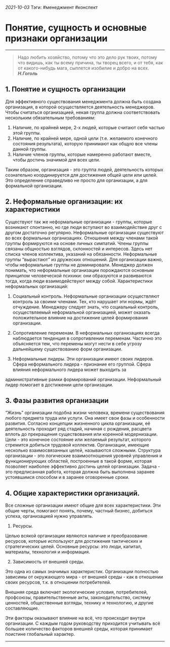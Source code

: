 *2021-10-03*
Тэги: #менеджмент #конспект 
# Понятие, сущность и основные признаки организации
---

>Надо любить хозяйство, потому что
это дело рук твоих, потому что видишь,
как ты всему причина, ты творец всего,
и от тебя, как от какого-нибудь мага,
сыплется изобилие и добро на всех.
***Н.Гоголь***

## 1. Понятие и сущность организации

Для эффективного существования менеджмента должна быть создана организация, в которой осуществляется деятельность менеджеров.
Чтобы считаться организацией, некая группа должна соответствовать нескольким обязательным требованиям:

1. Наличие, по крайней мере, 2-х людей, которые считают себя частью этой группы.
2. Наличие, по крайней мере, одной цели (т.е. желаемого конечного состояния результата), которую принимают как общую все члены данной группы.
3. Наличие членов группы, которые намеренно работают вместе, чтобы достичь значимой для всех цели.

Таким образом, организация - это группа людей, деятельность которых сознательно координируется для достижения общей цели или целей. Это определение справедливо не просто для организации, а для формальной организации.

## 2. Неформальные организации: их характеристики

Существуют так же неформальные организации - группы, которые возникают спонтанно, но где люди вступают во взаимодействие друг с другом достаточно регулярно.
Неформальные организации существуют во всех формальных организациях.
Отношения между членами такой группы формируются на основе личных симпатий. Члены группы связаны общностью взглядов, склонностей и интересов. Здесь нет списка членов коллектива, указаний на обязанности. Неформальные группы “вырастают” из дружеских отношений. Для организации важно, чтобы неформальные группы не доминировали.
Менеджер должен понимать, что неформальные организации порождаются основным принципом человеческой психики: они образуются и развиваются тогда, когда люди взаимодействуют между собой.
Характеристики неформальных организаций:

1. Социальный контроль. Неформальные организации осуществляют контроль за своими членами. Тех, кто нарушает эти нормы, ждёт отчуждение. Менеджеру следует знать, что социальный контроль, осуществляемый неформальной организацией, может оказать положительное влияние на достижение целей формирования организации.

2. Сопротивление переменам. В неформальных организациях всегда наблюдается тенденция в сопротивлении переменам. Частично это объясняется тем, что перемены могут нести в себе угрозу дальнейшему существованию форм организации.

3. Неформальные лидеры. Эти организации имеют своих лидеров. Сфера неформального лидера - признание его группой. Сфера влияния неформального лидера может выходить за

административные рамки формирований организации. Неформальный лидер помогает в достижении цели организации.

## З. Фазы развития организации

“Жизнь” организации подобна жизни человека, времени существования любого предмета труда или услуги. Она имеет свои фазы и особенности развития.
Согласно концепции жизненного цикла организации, её деятельность проходит ряд стадий, начиная с рождения, расцвета вплоть до прекращения существования или коренной модернизации.
Цели - это конечное состояние или желаемый результат, которого стремится добиться трудовой коллектив. Организации, имеющие несколько взаимосвязанных целей, называются сложными.
Структура организации - это логические взаимоотношения уровней управления и функционирующих областей, построенные в такой форме, которая позволяет наиболее эффективно достичь целей организации.
Задача - это предписанная работа, которая должна быть выполнена заранее устоявшимся способом и в заранее оговоренные сроки.

## 4. Общие характеристики организаций.

Все сложные организации имеют общие для всех характеристики.
Эти общие черты, помогают понять, почему, частный бизнес, добиться успеха, организацией нужно управлять.

1. Ресурсы.

Целью всякой организации являются наличие и преобразование ресурсов, которые используют для достижения тактических и стратегических целей. Основные ресурсы: это люди, капитал, материалы, технология и информация.

2. Зависимость от внешней среды.

Это одна из самых значимых характеристик. Организации полностью зависимы от окружающего мира - от внешней среды - как в отношении своих ресурсов, т.к. в отношении потребителей.

Внешняя среда включает экологические условия, потребителей, профсоюзы, правительственные акты, законодательство, систему ценностей, общественные взгляды, технику и технологию, и другие составляющие.

Эти факторы оказывают влияние на всё, что происходит внутри организации. С каждым годом руководству приходится учитывать всё большее количество факторов внешней среды, которая принимает поистине глобальный характер.

---
